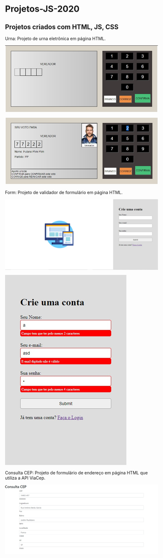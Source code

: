 # Projetos-JS-2020
## Projetos criados com HTML, JS, CSS
Urna: Projeto de urna eletrônica em página HTML.

![Imagem Inicial Urna](https://github.com/LucasCouto7/Projetos-JS-2020/blob/main/Urna%20imagem.jpeg)

![Segunda Tela Urna](https://github.com/LucasCouto7/Projetos-JS-2020/blob/main/Urna%20Segunda%20Tela.jpeg)

Form: Projeto de validador de formulário em página HTML.

![Imagem Um Form](https://github.com/LucasCouto7/Projetos-JS-2020/blob/main/Form%20Imagem%201.jpeg)

![Imagem Dois Form](https://github.com/LucasCouto7/Projetos-JS-2020/blob/main/Form%20imagem%202.jpeg)

Consulta CEP: Projeto de formulário de endereço em página HTML que utiliza a API ViaCep.

![Imagem Um Consulta CEP](https://github.com/LucasCouto7/Projetos-JS-2020/blob/main/Consulta%20CEP%20imagem.jpeg)
